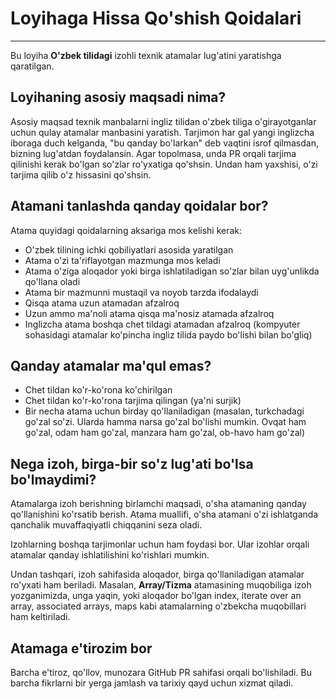 # Loyihaga Hissa Qo'shish Qoidalari

---

Bu loyiha **O'zbek tilidagi** izohli texnik atamalar lug'atini yaratishga qaratilgan.


## Loyihaning asosiy maqsadi nima?
Asosiy maqsad texnik manbalarni ingliz tilidan o'zbek tiliga o'girayotganlar uchun qulay atamalar manbasini yaratish. Tarjimon har gal yangi inglizcha iboraga duch kelganda, "bu qanday bo'larkan" deb vaqtini isrof qilmasdan, bizning lug'atdan foydalansin. Agar topolmasa, unda PR orqali tarjima qilinishi kerak bo'lgan so'zlar ro'yxatiga qo'shsin. Undan ham yaxshisi, o'zi tarjima qilib o'z hissasini qo'shsin.

## Atamani tanlashda qanday qoidalar bor?
Atama quyidagi qoidalarning aksariga mos kelishi kerak:
- O'zbek tilining ichki qobiliyatlari asosida yaratilgan
- Atama o'zi ta'riflayotgan mazmunga mos keladi
- Atama o'ziga aloqador yoki birga ishlatiladigan so'zlar bilan uyg'unlikda qo'llana oladi
- Atama bir mazmunni mustaqil va noyob tarzda ifodalaydi
- Qisqa atama uzun atamadan afzalroq
- Uzun ammo ma'noli atama qisqa ma'nosiz atamada afzalroq
- Inglizcha atama boshqa chet tildagi atamadan afzalroq (kompyuter sohasidagi atamalar ko'pincha ingliz tilida paydo bo'lishi bilan bo'gliq)

## Qanday atamalar ma'qul emas?
- Chet tildan ko'r-ko'rona ko'chirilgan
- Chet tildan ko'r-ko'rona tarjima qilingan (ya'ni surjik)
- Bir necha atama uchun birday qo'llaniladigan (masalan, turkchadagi go'zal so'zi. Ularda hamma narsa go'zal bo'lishi mumkin. Ovqat ham go'zal, odam ham go'zal, manzara ham go'zal, ob-havo ham go'zal)

## Nega izoh, birga-bir so'z lug'ati bo'lsa bo'lmaydimi?
Atamalarga izoh berishning birlamchi maqsadi, o'sha atamaning qanday qo'llanishini ko'rsatib berish. Atama muallifi, o'sha atamani o'zi ishlatganda qanchalik muvaffaqiyatli chiqqanini seza oladi.

Izohlarning boshqa tarjimonlar uchun ham foydasi bor. Ular izohlar orqali atamalar qanday ishlatilishini ko'rishlari mumkin.

Undan tashqari, izoh sahifasida aloqador, birga qo'llaniladigan atamalar ro'yxati ham beriladi. Masalan, **Array/Tizma** atamasining muqobiliga izoh yozganimizda, unga yaqin, yoki aloqador bo'lgan index, iterate over an array, associated arrays, maps kabi atamalarning o'zbekcha muqobillari ham keltiriladi.


## Atamaga e'tirozim bor
Barcha e'tiroz, qo'llov, munozara GitHub PR sahifasi orqali bo'lishiladi. Bu barcha fikrlarni bir yerga jamlash va tarixiy qayd uchun xizmat qiladi.


